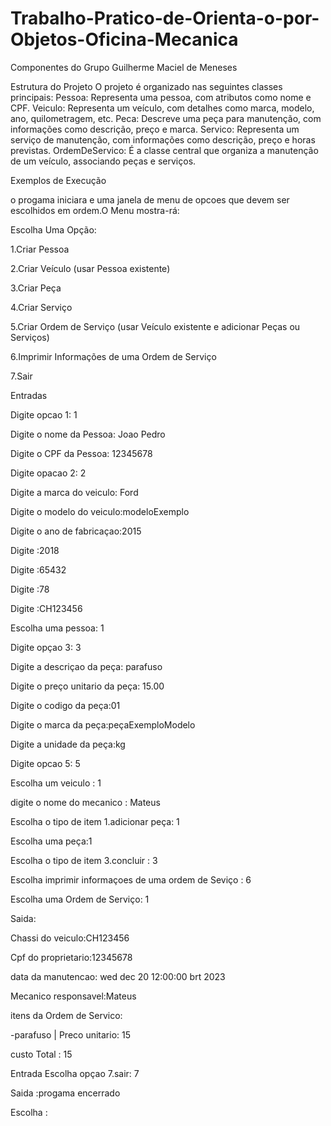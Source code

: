 # Trabalho-Pratico-de-Orienta-o-por-Objetos-Oficina-Mecanica

Componentes do Grupo
Guilherme Maciel de Meneses

Estrutura do Projeto
O projeto é organizado nas seguintes classes principais:
    Pessoa: Representa uma pessoa, com atributos como nome e CPF.
    Veiculo: Representa um veículo, com detalhes como marca, modelo, ano, quilometragem, etc.
    Peca: Descreve uma peça para manutenção, com informações como descrição, preço e marca.
    Servico: Representa um serviço de manutenção, com informações como descrição, preço e horas previstas.
    OrdemDeServico: É a classe central que organiza a manutenção de um veículo, associando peças e serviços.

Exemplos de Execução

o progama iniciara e uma janela de menu de opcoes que devem ser escolhidos em ordem.O Menu mostra-rá:

Escolha Uma Opção:

1.Criar Pessoa

2.Criar Veículo (usar Pessoa existente)

3.Criar Peça

4.Criar Serviço

5.Criar Ordem de Serviço (usar Veículo existente e adicionar Peças ou Serviços)

6.Imprimir Informações de uma Ordem de Serviço

7.Sair

Entradas

Digite opcao 1: 1

Digite o nome da Pessoa: Joao Pedro

Digite o CPF da Pessoa: 12345678

Digite opacao 2: 2

Digite a marca do veiculo: Ford

Digite o modelo do veiculo:modeloExemplo

Digite o ano de fabricaçao:2015    

Digite :2018

Digite :65432

Digite :78

Digite :CH123456

Escolha uma pessoa: 1

Digite opçao 3: 3

Digite a descriçao da peça: parafuso

Digite o preço unitario da peça: 15.00

Digite o codigo da peça:01

Digite o marca da peça:peçaExemploModelo

Digite a unidade da peça:kg

Digite opcao 5: 5

Escolha um veiculo : 1

digite o nome do mecanico : Mateus 

Escolha o tipo de item 1.adicionar peça: 1 

Escolha uma peça:1 

Escolha o tipo de item 3.concluir : 3

Escolha imprimir informaçoes de uma ordem de Seviço : 6

Escolha uma Ordem de Serviço: 1 

Saida: 

Chassi do veiculo:CH123456

Cpf do proprietario:12345678

data da manutencao: wed dec 20 12:00:00 brt 2023

Mecanico responsavel:Mateus

itens da Ordem de Servico:

-parafuso | Preco unitario: 15

custo Total : 15

Entrada Escolha opçao 7.sair: 7

Saida :progama encerrado







Escolha  : 



